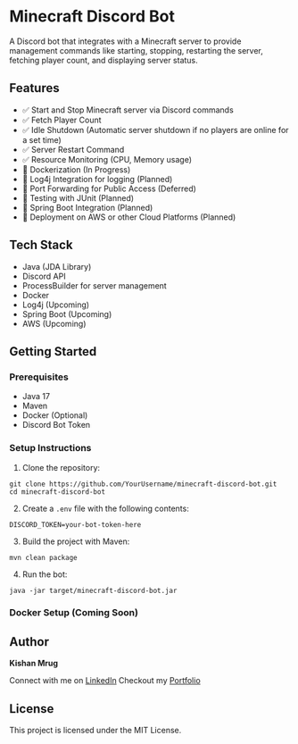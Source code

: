 # Minecraft Discord Bot

A Discord bot that integrates with a Minecraft server to provide management commands like starting, stopping, restarting the server, fetching player count, and displaying server status.

## Features

- ✅ Start and Stop Minecraft server via Discord commands
- ✅ Fetch Player Count
- ✅ Idle Shutdown (Automatic server shutdown if no players are online for a set time)
- ✅ Server Restart Command
- ✅ Resource Monitoring (CPU, Memory usage)
- 🔄 Dockerization (In Progress)
- 🔄 Log4j Integration for logging (Planned)
- 🔄 Port Forwarding for Public Access (Deferred)
- 🔄 Testing with JUnit (Planned)
- 🔄 Spring Boot Integration (Planned)
- 🔄 Deployment on AWS or other Cloud Platforms (Planned)

## Tech Stack

- Java (JDA Library)
- Discord API
- ProcessBuilder for server management
- Docker
- Log4j (Upcoming)
- Spring Boot (Upcoming)
- AWS (Upcoming)

## Getting Started

### Prerequisites
- Java 17
- Maven
- Docker (Optional)
- Discord Bot Token

### Setup Instructions
1. Clone the repository:
```
git clone https://github.com/YourUsername/minecraft-discord-bot.git
cd minecraft-discord-bot
```

2. Create a `.env` file with the following contents:
```
DISCORD_TOKEN=your-bot-token-here
```

3. Build the project with Maven:
```
mvn clean package
```

4. Run the bot:
```
java -jar target/minecraft-discord-bot.jar
```

### Docker Setup (Coming Soon) 

## Author
**Kishan Mrug**

Connect with me on [LinkedIn](https://www.linkedin.com/in/kishan-mrug/)
Checkout my [Portfolio](https://kishanmrug.dev/)

## License

This project is licensed under the MIT License.